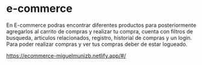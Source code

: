 # e-commerce

En E-commerce podras encontrar diferentes productos para posteriormente agregarlos al carrito de compras y realizar tu compra, cuenta con filtros de busqueda,
articulos relacionados, registro, historial de compras y un login.
Para poder realizar compras y ver tus compras deber de estar logueado.


https://ecommerce-miguelmunizb.netlify.app/#/
